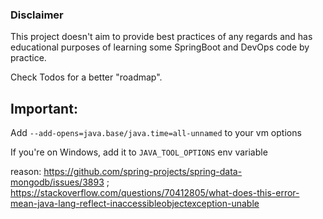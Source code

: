 ### Disclaimer
This project doesn't aim to provide best practices of any regards and has educational purposes of learning some SpringBoot and DevOps code by practice. 

Check Todos for a better "roadmap".

## Important: 
Add `--add-opens=java.base/java.time=all-unnamed` to your vm options

If you're on Windows, add it to `JAVA_TOOL_OPTIONS` env variable

reason: https://github.com/spring-projects/spring-data-mongodb/issues/3893 ; https://stackoverflow.com/questions/70412805/what-does-this-error-mean-java-lang-reflect-inaccessibleobjectexception-unable
